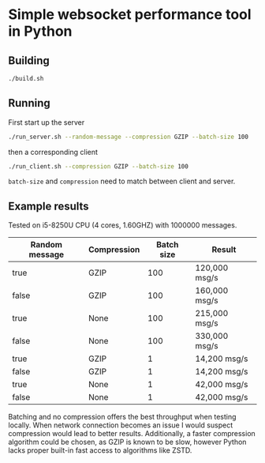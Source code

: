 # Simple websocket performance tool in Python

## Building
```bash
./build.sh
```

## Running
First start up the server
```bash
./run_server.sh --random-message --compression GZIP --batch-size 100
```
then a corresponding client
```bash
./run_client.sh --compression GZIP --batch-size 100
```

`batch-size` and `compression` need to match between client and server.


## Example results
Tested on i5-8250U CPU (4 cores, 1.60GHZ) with 1000000 messages.

| Random message | Compression | Batch size | Result |
| --- | --- | --- | --- |
| true | GZIP | 100 | 120,000 msg/s |
| false | GZIP | 100 | 160,000 msg/s |
| true | None | 100 | 215,000 msg/s |
| false | None | 100 | 330,000 msg/s |
| true | GZIP | 1 | 14,200 msg/s |
| false | GZIP | 1 | 14,200 msg/s |
| true | None | 1 | 42,000 msg/s |
| false | None | 1 | 42,000 msg/s |

Batching and no compression offers the best throughput when testing locally.
When network connection becomes an issue I would suspect compression would lead to better results.
Additionally, a faster compression algorithm could be chosen, as GZIP is known to be slow, however Python lacks proper built-in fast access to algorithms like ZSTD.
